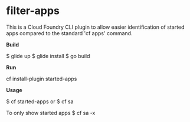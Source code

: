# filter-apps

This is a Cloud Foundry CLI plugin to allow easier identification of started apps compared to the standard 'cf apps' command.

<B>Build</B>

$ glide up
$ glide install
$ go build


<B>Run</B>

cf install-plugin started-apps


<B>Usage</B>

$ cf started-apps
 or
$ cf sa

To only show started apps
$ cf sa -x
